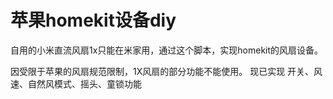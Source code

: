 # 苹果homekit设备diy

自用的小米直流风扇1x只能在米家用，通过这个脚本，实现homekit的风扇设备。

因受限于苹果的风扇规范限制，1X风扇的部分功能不能使用。
现已实现 开关、风速、自然风模式、摇头、童锁功能
